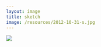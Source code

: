 ```yaml
---
layout: image
title: sketch
image: /resources/2012-10-31-s.jpg
---
```



![][image]


[image]: /resources/2012-10-31.jpg
